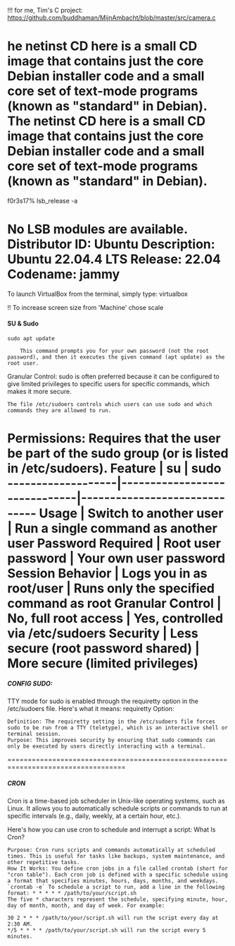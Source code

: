 !!! for me, Tim's C project: https://github.com/buddhaman/MijnAmbacht/blob/master/src/camera.c

he netinst CD here is a small CD image that contains just the core Debian installer code and a small core set of text-mode programs (known as "standard" in Debian).
The netinst CD here is a small CD image that contains just the core Debian installer code and a small core set of text-mode programs (known as "standard" in Debian).
==============================
f0r3s17% lsb_release -a

No LSB modules are available.
Distributor ID:	Ubuntu
Description:	Ubuntu 22.04.4 LTS
Release:	22.04
Codename:	jammy
========================================
To launch VirtualBox from the terminal, simply type: virtualbox


!! To increase screen size from 'Machine' chose scale 

#### SU & Sudo
    sudo apt update

        This command prompts you for your own password (not the root password), and then it executes the given command (apt update) as the root user.

Granular Control: sudo is often preferred because it can be configured to give limited privileges to specific users for specific commands, which makes it more secure.

    The file /etc/sudoers controls which users can use sudo and which commands they are allowed to run.

Permissions: Requires that the user be part of the sudo group (or is listed in /etc/sudoers).
Feature            | su                           | sudo
-------------------|------------------------------|------------------------------
Usage              | Switch to another user       | Run a single command as another user
Password Required  | Root user password           | Your own user password
Session Behavior   | Logs you in as root/user     | Runs only the specified command as root
Granular Control   | No, full root access         | Yes, controlled via /etc/sudoers
Security           | Less secure (root password shared) | More secure (limited privileges)
=====================================================================
##### CONFIG SUDO:
TTY mode for sudo is enabled through the requiretty option in the /etc/sudoers file. Here's what it means:
requiretty Option:

    Definition: The requiretty setting in the /etc/sudoers file forces sudo to be run from a TTY (teletype), which is an interactive shell or terminal session.
    Purpose: This improves security by ensuring that sudo commands can only be executed by users directly interacting with a terminal.
===================================================================================
##### CRON
Cron is a time-based job scheduler in Unix-like operating systems, such as Linux. It allows you to automatically schedule scripts or commands to run at specific intervals (e.g., daily, weekly, at a certain hour, etc.).

Here's how you can use cron to schedule and interrupt a script:
What Is Cron?

    Purpose: Cron runs scripts and commands automatically at scheduled times. This is useful for tasks like backups, system maintenance, and other repetitive tasks.
    How It Works: You define cron jobs in a file called crontab (short for "cron table"). Each cron job is defined with a specific schedule using a format that specifies minutes, hours, days, months, and weekdays.
    `crontab -e` To schedule a script to run, add a line in the following format: * * * * * /path/to/your/script.sh
    The five * characters represent the schedule, specifying minute, hour, day of month, month, and day of week. For example:

    30 2 * * * /path/to/your/script.sh will run the script every day at 2:30 AM.
    */5 * * * * /path/to/your/script.sh will run the script every 5 minutes.
